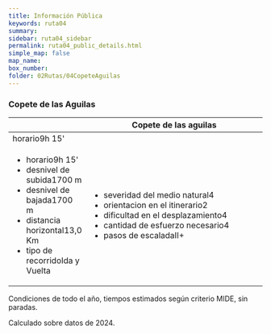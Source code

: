 ```yaml
---
title: Información Pública
keywords: ruta04
summary: 
sidebar: ruta04_sidebar
permalink: ruta04_public_details.html
simple_map: false
map_name: 
box_number: 
folder: 02Rutas/04CopeteAguilas
---
```


<div class="mideTable col-md-8 col-md-offset-2 complete">
	<div class="row mideTitle"><h3>Copete de las Aguilas</h3></div>
	<div class="row">
		<table>
			<colgroup>
				<col width="30%" />
				<col width="70%" />
			</colgroup>
			<thead>
				<tr class="header">
					<th style="background-image:url('/images/MIDE/MIDE.svg')"></th>
					<th>Copete de las aguilas</th>
				</tr>
			</thead>
			<tbody>
				<tr>
					<td markdown="span" style="background-position:right 4px center; background-image: url('/images/MIDE/horario.svg')"><span style="text-align:left">horario</span><span style="text-align:right">9h 15'</span></td>
					<td markdown="span"></td>
				</tr>
				<tr>
				<td markdown="span">
					<ul class="col-md-6 mideDataLeft">
						<li class="time"><span class="description">horario</span><span class="value">9h 15'</span></li>
						<li class="positive"><span class="description">desnivel de subida</span><span class="value">1700 m</span></li>
						<li class="negative"><span class="description">desnivel de bajada</span><span class="value">1700 m</span></li>
						<li class="distance"><span class="description">distancia horizontal</span><span class="value">13,0 Km</span></li>
						<li class="type"><span class="description">tipo de recorrido</span><span class="value">Ida y Vuelta</span></li>
					</ul>
				</td>
				<td markdown="span"> 
					<ul class="col-md-6 mideDataRight">
						<li class="harshness"><span class="description">severidad del medio natural</span><span class="value">4</span></li>
						<li class="orientation"><span class="description">orientacion en el itinerario</span><span class="value">2</span></li>
						<li class="difficulty"><span class="description">dificultad en el desplazamiento</span><span class="value">4</span></li>
						<li class="effort"><span class="description">cantidad de esfuerzo necesario</span><span class="value">4</span></li>
						<li class="climb"><span class="description">pasos de escalada</span><span class="value">II+</span></li>
					</ul>
				</td>
			</tr>
			</tbody>
		</table>
	</div>
	<div class="row mideFooter">
		<p>Condiciones de todo el año, tiempos estimados según criterio MIDE, sin paradas.</p><p>Calculado sobre datos de 2024.</p>
	</div>
</div>